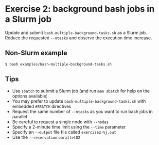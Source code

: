 # Exercise 2: background bash jobs in a Slurm job

Update and submit `bash-multiple-background-tasks.sh` as a Slurm
job. Reduce the requested `--ntasks` and observe the execution time
increase.


## Non-Slurm example

    $ bash examples/bash-multiple-background-tasks.sh


## Tips

* Use `sbatch` to submit a Slurm job (and run `man sbatch` for help on
  the options available)
* You may prefer to update `bash-multiple-background-tasks.sh` with
  embedded `#SBATCH` directives
* Request the same number of `--ntasks` as you want to run bash jobs
  in parallel
* Be careful to request a single node with `--nodes`
* Specify a 2-minute time limit using the `--time` parameter
* Specify an `--output` file file called `exercise2-%j.out`
* Use the `--reservation` `parallelD2`
